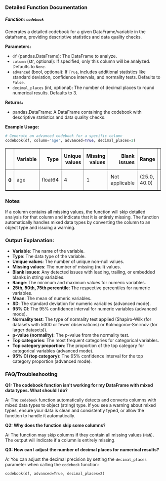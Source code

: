 
### Detailed Function Documentation

##### Function: `codebook`

Generates a detailed codebook for a given DataFrame/variable in the dataframe, providing descriptive statistics and data quality checks.

**Parameters:**

- `df` (pandas.DataFrame): The DataFrame to analyze.
- `column` (str, optional): If specified, only this column will be analyzed. Defaults to `None`.
- `advanced` (bool, optional): If `True`, includes additional statistics like standard deviation, confidence intervals, and normality tests. Defaults to `False`.
- `decimal_places` (int, optional): The number of decimal places to round numerical results. Defaults to 3.


**Returns:**
- pandas.DataFrame: A DataFrame containing the codebook with descriptive statistics and data quality checks.

**Example Usage:**


```python
# Generate an advanced codebook for a specific column
codebook(df, column='age', advanced=True, decimal_places=2)
```




<div>
<style scoped>
    .dataframe tbody tr th:only-of-type {
        vertical-align: middle;
    }

    .dataframe tbody tr th {
        vertical-align: top;
    }

    .dataframe thead th {
        text-align: right;
    }
</style>
<table border="1" class="dataframe">
  <thead>
    <tr style="text-align: right;">
      <th></th>
      <th>Variable</th>
      <th>Type</th>
      <th>Unique values</th>
      <th>Missing values</th>
      <th>Blank issues</th>
      <th>Range</th>
      <th>25th percentile</th>
      <th>50th percentile (Median)</th>
      <th>75th percentile</th>
      <th>Mean</th>
      <th>Examples</th>
      <th>Top categories</th>
      <th>SD</th>
      <th>95% CI</th>
      <th>Normality test</th>
      <th>p-value (normality)</th>
    </tr>
  </thead>
  <tbody>
    <tr>
      <th>0</th>
      <td>age</td>
      <td>float64</td>
      <td>4</td>
      <td>1</td>
      <td>Not applicable</td>
      <td>(25.0, 40.0)</td>
      <td>28.75</td>
      <td>32.5</td>
      <td>36.25</td>
      <td>32.5</td>
      <td>[35.0, 25.0, 30.0]</td>
      <td>-</td>
      <td>6.45</td>
      <td>(26.18, 38.82)</td>
      <td>Shapiro-Wilk</td>
      <td>0.97</td>
    </tr>
  </tbody>
</table>
</div>



### Notes
If a column contains all missing values, the function will skip detailed analysis for that column and indicate that it is entirely missing.
The function automatically handles mixed data types by converting the column to an object type and issuing a warning.

### Output Explanation:

- **Variable**: The name of the variable.
- **Type**: The data type of the variable.
- **Unique values**: The number of unique non-null values.
- **Missing values**: The number of missing (null) values.
- **Blank issues**: Any detected issues with leading, trailing, or embedded blanks in string variables.
- **Range**: The minimum and maximum values for numeric variables.
- **25th, 50th, 75th percentile**: The respective percentiles for numeric variables.
- **Mean**: The mean of numeric variables.
- **SD**: The standard deviation for numeric variables (advanced mode).
- **95% CI**: The 95% confidence interval for numeric variables (advanced mode).
- **Normality test**: The type of normality test applied (Shapiro-Wilk (for datasets with 5000 or fewer observations) or Kolmogorov-Smirnov (for larger datasets)).
- **p-value (normality)**: The p-value from the normality test.
- **Top categories**: The most frequent categories for categorical variables.
- **Top category proportion**: The proportion of the top category for categorical variables (advanced mode).
- **95% CI (top category)**: The 95% confidence interval for the top category proportion (advanced mode).


### FAQ/Troubleshooting

**Q1: The codebook function isn't working for my DataFrame with mixed data types. What should I do?**

A: The `codebook` function automatically detects and converts columns with mixed data types to object (string) type. If you see a warning about mixed types, ensure your data is clean and consistently typed, or allow the function to handle it automatically.

**Q2: Why does the function skip some columns?**

A: The function may skip columns if they contain all missing values (`NaN`). The output will indicate if a column is entirely missing.

**Q3: How can I adjust the number of decimal places for numerical results?**

A: You can adjust the decimal precision by setting the `decimal_places` parameter when calling the `codebook` function:


```codebook(df, advanced=True, decimal_places=2)```


